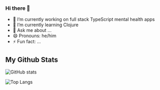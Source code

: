 ### Hi there 👋

- 🔭 I’m currently working on full stack TypeScript mental health apps
- 🌱 I’m currently learning Clojure
- 💬 Ask me about ...
- 😄 Pronouns: he/him
- ⚡ Fun fact: ...

## My Github Stats

![GitHub stats](https://github-readme-stats.vercel.app/api?username=sdawes437&show_icons=true&theme=tokyonight)

![Top Langs](https://github-readme-stats.vercel.app/api/top-langs/?username=sdawes437&theme=tokyonight)


